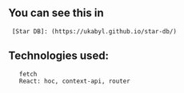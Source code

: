 ## You can see this in 
     [Star DB]: (https://ukabyl.github.io/star-db/)
      
## Technologies used:
       fetch
       React: hoc, context-api, router
